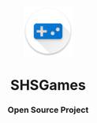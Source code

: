 <p align="center">
  <img src="/www/img/icon/web_hi_res_512.png?raw=true" width="20%">
</p>
<h1 align="center">SHSGames</h1>
<h3 align="center">Open Source Project</h3>
